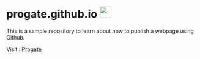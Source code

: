# progate.github.io  <img src = "https://www.flaticon.com/svg/static/icons/svg/3067/3067572.svg" width = 30px/>
This is a sample repository to learn about how to publish a webpage using Github.

Visit : [Progate](https://abhishekchandra2522k.github.io/progate.github.io/)

